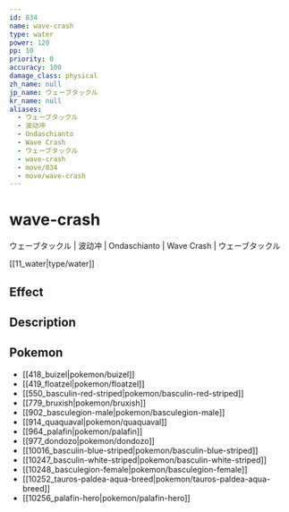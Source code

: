 ```yaml
---
id: 834
name: wave-crash
type: water
power: 120
pp: 10
priority: 0
accuracy: 100
damage_class: physical
zh_name: null
jp_name: ウェーブタックル
kr_name: null
aliases:
  - ウェーブタックル
  - 波动冲
  - Ondaschianto
  - Wave Crash
  - ウェーブタックル
  - wave-crash
  - move/834
  - move/wave-crash
---
```

# wave-crash
    
ウェーブタックル | 波动冲 | Ondaschianto | Wave Crash | ウェーブタックル

[[11_water|type/water]]

## Effect



## Description



## Pokemon

- [[418_buizel|pokemon/buizel]]
- [[419_floatzel|pokemon/floatzel]]
- [[550_basculin-red-striped|pokemon/basculin-red-striped]]
- [[779_bruxish|pokemon/bruxish]]
- [[902_basculegion-male|pokemon/basculegion-male]]
- [[914_quaquaval|pokemon/quaquaval]]
- [[964_palafin|pokemon/palafin]]
- [[977_dondozo|pokemon/dondozo]]
- [[10016_basculin-blue-striped|pokemon/basculin-blue-striped]]
- [[10247_basculin-white-striped|pokemon/basculin-white-striped]]
- [[10248_basculegion-female|pokemon/basculegion-female]]
- [[10252_tauros-paldea-aqua-breed|pokemon/tauros-paldea-aqua-breed]]
- [[10256_palafin-hero|pokemon/palafin-hero]]

